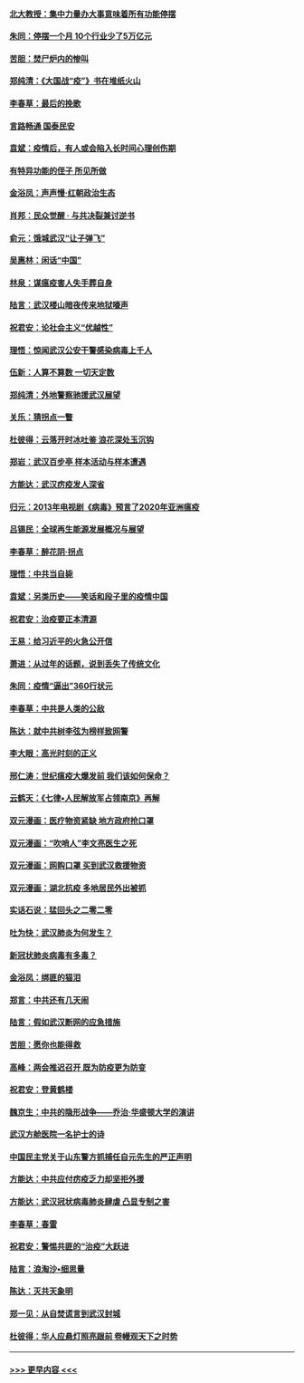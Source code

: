 #### [北大教授：集中力量办大事意味着所有功能停摆](../pages/nsc993/n11904800.md?t=03010831) 
#### [朱同：停摆一个月 10个行业少了5万亿元](../pages/nsc993/n11904498.md?t=03010831) 
#### [苦胆：焚尸炉内的惨叫](../pages/nsc993/n11904479.md?t=03010831) 
#### [郑纯清：《大国战“疫”》书在堆纸火山](../pages/nsc993/n11904450.md?t=03010831) 
#### [李春草：最后的挽歌](../pages/nsc993/n11904441.md?t=03010831) 
#### [言路畅通 国泰民安](../pages/nsc993/n11904222.md?t=03010831) 
#### [袁斌：疫情后，有人或会陷入长时间心理创伤期](../pages/nsc993/n11901514.md?t=03010831) 
#### [有特异功能的侄子 所见所做](../pages/nsc993/n11901154.md?t=03010831) 
#### [金浴凤：声声慢‧红朝政治生态](../pages/nsc993/n11899553.md?t=03010831) 
#### [肖邦：民众觉醒 · 与共决裂兼讨逆书](../pages/nsc993/n11898435.md?t=03010831) 
#### [俞元：饿城武汉“让子弹飞”](../pages/nsc993/n11898344.md?t=03010831) 
#### [吴惠林：闲话“中国”](../pages/nsc993/n11898182.md?t=03010831) 
#### [林泉：谋瘟疫害人失手葬自身](../pages/nsc993/n11897892.md?t=03010831) 
#### [陆言：武汉楼山暗夜传来地狱嚎声](../pages/nsc993/n11897033.md?t=03010831) 
#### [祝君安：论社会主义“优越性”](../pages/nsc993/n11897005.md?t=03010831) 
#### [理悟：惊闻武汉公安干警感染病毒上千人](../pages/nsc993/n11896947.md?t=03010831) 
#### [伍新：人算不算数 一切天定数](../pages/nsc993/n11893372.md?t=03010831) 
#### [郑纯清：外地警察驰援武汉展望](../pages/nsc993/n11893115.md?t=03010831) 
#### [关乐：猜拐点一瞥](../pages/nsc993/n11893020.md?t=03010831) 
#### [杜彼得：云落开时冰吐鉴 浪花深处玉沉钩](../pages/nsc993/n11892107.md?t=03010831) 
#### [郑岩：武汉百步亭 样本活动与样本遭遇](../pages/nsc993/n11892310.md?t=03010831) 
#### [方能达：武汉疠疫发人深省](../pages/nsc993/n11891376.md?t=03010831) 
#### [归元：2013年电视剧《病毒》预言了2020年亚洲瘟疫](../pages/nsc993/n11891126.md?t=03010831) 
#### [吕锡民：全球再生能源发展概况与展望](../pages/nsc993/n11890613.md?t=03010831) 
#### [李春草：醉花阴·拐点](../pages/nsc993/n11890567.md?t=03010831) 
#### [理悟：中共当自毙](../pages/nsc993/n11890559.md?t=03010831) 
#### [袁斌：另类历史——笑话和段子里的疫情中国](../pages/nsc993/n11889243.md?t=03010831) 
#### [祝君安：治疫要正本清源](../pages/nsc993/n11889085.md?t=03010831) 
#### [王易：给习近平的火急公开信](../pages/nsc993/n11888225.md?t=03010831) 
#### [萧进：从过年的话题，说到丢失了传统文化](../pages/nsc993/n11887732.md?t=03010831) 
#### [朱同：疫情“逼出”360行状元](../pages/nsc993/n11887678.md?t=03010831) 
#### [李春草：中共是人类的公敌](../pages/nsc993/n11887656.md?t=03010831) 
#### [陈达：就中共树李弦为榜样致网警](../pages/nsc993/n11887625.md?t=03010831) 
#### [李大眼：高光时刻的正义](../pages/nsc993/n11887585.md?t=03010831) 
#### [邢仁涛：世纪瘟疫大爆发前 我们该如何保命？](../pages/nsc993/n11887535.md?t=03010831) 
#### [云鹤天：《七律▪人民解放军占领南京》再解](../pages/nsc993/n11887524.md?t=03010831) 
#### [双元漫画：医疗物资紧缺 地方政府抢口罩](../pages/nsc993/n11884744.md?t=03010831) 
#### [双元漫画：“吹哨人”李文亮医生之死](../pages/nsc993/n11884705.md?t=03010831) 
#### [双元漫画：网购口罩 买到武汉救援物资](../pages/nsc993/n11884670.md?t=03010831) 
#### [双元漫画：湖北抗疫 多地居民外出被抓](../pages/nsc993/n11884643.md?t=03010831) 
#### [实话石说：猛回头之二零二零](../pages/nsc993/n11883968.md?t=03010831) 
#### [吐为快：武汉肺炎为何发生？](../pages/nsc993/n11882180.md?t=03010831) 
#### [新冠状肺炎病毒有多毒？](../pages/nsc993/n11881790.md?t=03010831) 
#### [金浴凤：绑匪的猫泪](../pages/nsc993/n11880664.md?t=03010831) 
#### [郑言：中共还有几天闹](../pages/nsc993/n11880645.md?t=03010831) 
#### [陆言：假如武汉断网的应急措施](../pages/nsc993/n11880619.md?t=03010831) 
#### [苦胆：愿你也能得救](../pages/nsc993/n11880601.md?t=03010831) 
#### [高峰：两会推迟召开  既为防疫更为防变](../pages/nsc993/n11879977.md?t=03010831) 
#### [祝君安：登黄鹤楼](../pages/nsc993/n11880583.md?t=03010831) 
#### [魏京生：中共的隐形战争——乔治‧华盛顿大学的演讲](../pages/nsc993/n11879765.md?t=03010831) 
#### [武汉方舱医院一名护士的诗](../pages/nsc993/n11878480.md?t=03010831) 
#### [中国民主党关于山东警方抓捕任自元先生的严正声明](../pages/nsc993/n11877506.md?t=03010831) 
#### [方能达：中共应付疠疫乏力却坚拒外援](../pages/nsc993/n11877497.md?t=03010831) 
#### [方能达：武汉冠状病毒肺炎肆虐 凸显专制之害](../pages/nsc993/n11877475.md?t=03010831) 
#### [李春草：春雷](../pages/nsc993/n11876287.md?t=03010831) 
#### [祝君安：警惕共匪的“治疫”大跃进](../pages/nsc993/n11876084.md?t=03010831) 
#### [陆言：浪淘沙•细思量](../pages/nsc993/n11876071.md?t=03010831) 
#### [陈达：灭共天象明](../pages/nsc993/n11876063.md?t=03010831) 
#### [郑一见：从自焚谎言到武汉封城](../pages/nsc993/n11875621.md?t=03010831) 
#### [杜彼得：华人应悬灯照亮跟前 卷幔观天下之时势](../pages/nsc993/n11874822.md?t=03010831) 

----
#### [ >>> 更早内容 <<< ](../indexes/nsc993-earlier.md)
